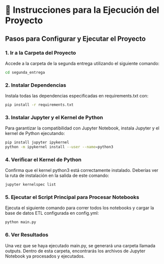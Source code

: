# 📘 Instrucciones para la Ejecución del Proyecto

## Pasos para Configurar y Ejecutar el Proyecto

### 1. Ir a la Carpeta del Proyecto  
Accede a la carpeta de la segunda entrega utilizando el siguiente comando:

```bash
cd segunda_entrega
```

### 2.  Instalar Dependencias
Instala todas las dependencias especificadas en requirements.txt con:

```bash
pip install -r requirements.txt
```
### 3.  Instalar Jupyter y el Kernel de Python
Para garantizar la compatibilidad con Jupyter Notebook, instala Jupyter y el kernel de Python ejecutando:

```bash
pip install jupyter ipykernel
python -m ipykernel install --user --name=python3
```

### 4.  Verificar el Kernel de Python
Confirma que el kernel python3 está correctamente instalado. Deberías ver la ruta de instalación en la salida de este comando:

```bash
jupyter kernelspec list
```

### 5.  Ejecutar el Script Principal para Procesar Notebooks
Ejecuta el siguiente comando para correr todos los notebooks y cargar la base de datos ETL configurada en config.yml:

```bash    
python main.py 
```

### 6.  Ver Resultados
Una vez que se haya ejecutado main.py, se generará una carpeta llamada outputs. Dentro de esta carpeta, encontrarás los archivos de Jupyter Notebook ya procesados y ejecutados.




